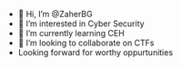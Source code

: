 - 👋 Hi, I’m @ZaherBG
- 👀 I’m interested in Cyber Security
- 🌱 I’m currently learning CEH
- 💞️ I’m looking to collaborate on CTFs
- Looking forward for worthy oppurtunities

<!---
ZaherBG/ZaherBG is a ✨ special ✨ repository because its `README.md` (this file) appears on your GitHub profile.
You can click the Preview link to take a look at your changes.
--->
